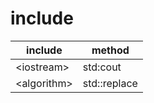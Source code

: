 # include

|include |method |
|---     |---    |
|\<iostream> |std:cout |
|\<algorithm> |std::replace |
